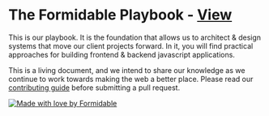 The Formidable Playbook - [View](http://formidable.com/open-source/playbook)
=======================
This is our playbook. It is the foundation that allows us to architect & design systems that move our client projects forward.  In it, you will find practical approaches for building frontend & backend javascript applications.

This is a living document, and we intend to share our knowledge as we continue to work towards making the web a better place. Please read our [contributing guide](CONTRIBUTING.md) before submitting a pull request.

[![Made with love by Formidable](https://formidable.surge.sh/assets/readme-foots.svg)](http://formidable.com/?utm_source=github&utm_medium=OSS&utm_campaign=repository)
